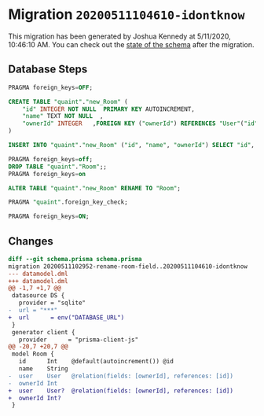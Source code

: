 # Migration `20200511104610-idontknow`

This migration has been generated by Joshua Kennedy at 5/11/2020, 10:46:10 AM.
You can check out the [state of the schema](./schema.prisma) after the migration.

## Database Steps

```sql
PRAGMA foreign_keys=OFF;

CREATE TABLE "quaint"."new_Room" (
    "id" INTEGER NOT NULL  PRIMARY KEY AUTOINCREMENT,
    "name" TEXT NOT NULL  ,
    "ownerId" INTEGER   ,FOREIGN KEY ("ownerId") REFERENCES "User"("id") ON DELETE SET NULL ON UPDATE CASCADE
) 

INSERT INTO "quaint"."new_Room" ("id", "name", "ownerId") SELECT "id", "name", "ownerId" FROM "quaint"."Room"

PRAGMA foreign_keys=off;
DROP TABLE "quaint"."Room";;
PRAGMA foreign_keys=on

ALTER TABLE "quaint"."new_Room" RENAME TO "Room";

PRAGMA "quaint".foreign_key_check;

PRAGMA foreign_keys=ON;
```

## Changes

```diff
diff --git schema.prisma schema.prisma
migration 20200511102952-rename-room-field..20200511104610-idontknow
--- datamodel.dml
+++ datamodel.dml
@@ -1,7 +1,7 @@
 datasource DS {
   provider = "sqlite"
-  url = "***"
+  url      = env("DATABASE_URL")
 }
 generator client {
   provider      = "prisma-client-js"
@@ -20,7 +20,7 @@
 model Room {
   id      Int    @default(autoincrement()) @id
   name    String
-  user    User   @relation(fields: [ownerId], references: [id])
-  ownerId Int
+  user    User?  @relation(fields: [ownerId], references: [id])
+  ownerId Int?
 }
```


